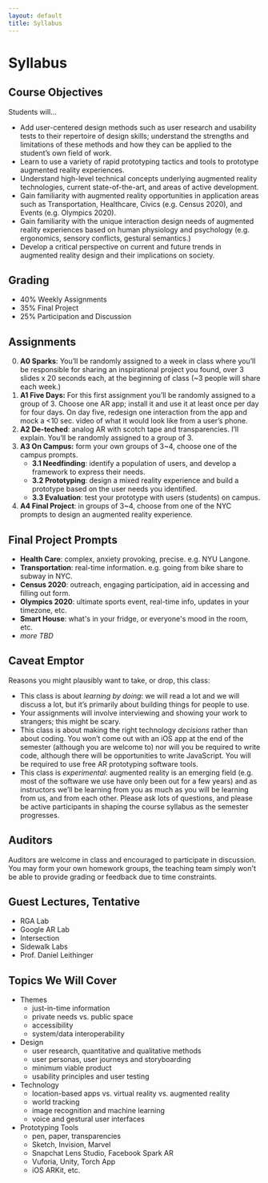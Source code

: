 ```yaml
---
layout: default
title: Syllabus
---
```


# Syllabus

## Course Objectives

Students will…

- Add user-centered design methods such as user research and usability tests to their repertoire of design skills; understand the strengths and limitations of these methods and how they can be applied to the student’s own field of work.
- Learn to use a variety of rapid prototyping tactics and tools to prototype augmented reality experiences.
- Understand high-level technical concepts underlying augmented reality technologies, current state-of-the-art, and areas of active development.
- Gain familiarity with augmented reality opportunities in application areas such as Transportation, Healthcare, Civics (e.g. Census 2020), and Events (e.g. Olympics 2020).
- Gain familiarity with the unique interaction design needs of augmented reality experiences based on human physiology and psychology (e.g. ergonomics, sensory conflicts, gestural semantics.)
- Develop a critical perspective on current and future trends in augmented reality design and their implications on society.

## Grading
- 40% Weekly Assignments
- 35% Final Project
- 25% Participation and Discussion

## Assignments

0. **A0 Sparks**: You’ll be randomly assigned to a week in class where you’ll be responsible for sharing an inspirational project you found, over 3 slides x 20 seconds each, at the beginning of class (~3 people will share each week.)
1. **A1 Five Days:** For this first assignment you’ll be randomly assigned to a group of 3. Choose one AR app; install it and use it at least once per day for four days. On day five, redesign one interaction from the app and mock a <10 sec. video of what it would look like from a user’s phone.
2. **A2 De-teched**: analog AR with scotch tape and transparencies. I’ll explain. You’ll be randomly assigned to a group of 3.
3. **A3 On Campus:** form your own groups of 3~4, choose one of the campus prompts.
    - **3.1 Needfinding**: identify a population of users, and develop a framework to express their needs.
    - **3.2 Prototyping**: design a mixed reality experience and build a prototype based on the user needs you identified.
    - **3.3 Evaluation**: test your prototype with users (students) on campus.
4. **A4 Final Project**: in groups of 3~4, choose from one of the NYC prompts to design an augmented reality experience.

## Final Project Prompts
- **Health Care**: complex, anxiety provoking, precise. e.g. NYU Langone.
- **Transportation**: real-time information. e.g. going from bike share to subway in NYC.
- **Census 2020**: outreach, engaging participation, aid in accessing and filling out form.
- **Olympics 2020**: ultimate sports event, real-time info, updates in your timezone, etc.
- **Smart House**: what's in your fridge, or everyone's mood in the room, etc.
- _more TBD_

## Caveat Emptor

Reasons you might plausibly want to take, or drop, this class:

- This class is about *learning by doing*: we will read a lot and we will discuss a lot, but it’s primarily about building things for people to use.
- Your assignments will involve interviewing and showing your work to strangers; this might be scary.
- This class is about making the right technology *decisions* rather than about coding. You won’t come out with an iOS app at the end of the semester (although you are welcome to) nor will you be required to write code, although there will be opportunities to write JavaScript. You will be required to use free AR prototyping software tools.
- This class is *experimental*: augmented reality is an emerging field (e.g. most of the software we use have only been out for a few years) and as instructors we’ll be learning from you as much as you will be learning from us, and from each other. Please ask lots of questions, and please be active participants in shaping the course syllabus as the semester progresses.

## Auditors

Auditors are welcome in class and encouraged to participate in discussion. You may form your own homework groups, the teaching team simply won't be able to provide grading or feedback due to time constraints.

## Guest Lectures, Tentative

- RGA Lab
- Google AR Lab
- Intersection
- Sidewalk Labs
- Prof. Daniel Leithinger

## Topics We Will Cover

- Themes
    - just-in-time information
    - private needs vs. public space
    - accessibility
    - system/data interoperability
- Design
    - user research, quantitative and qualitative methods
    - user personas, user journeys and storyboarding
    - minimum viable product
    - usability principles and user testing
- Technology
    - location-based apps vs. virtual reality vs. augmented reality
    - world tracking
    - image recognition and machine learning
    - voice and gestural user interfaces
- Prototyping Tools
    - pen, paper, transparencies
    - Sketch, Invision, Marvel
    - Snapchat Lens Studio, Facebook Spark AR
    - Vuforia, Unity, Torch App
    - iOS ARKit, etc.    
